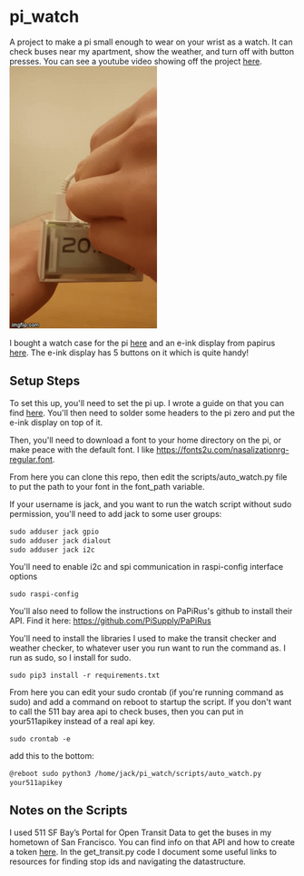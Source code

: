 # pi_watch
A project to make a pi small enough to wear on your wrist as a watch. It can check buses near my apartment, show the weather, and turn off with button presses. You can see a youtube video showing off the project [here](https://youtu.be/JhEXCvS3W6M).    
![pi_watch.gif](./pi_watch.gif)    

I bought a watch case for the pi [here](https://uk.pi-supply.com/products/papirus-zero-case) and an e-ink display from papirus [here](https://uk.pi-supply.com/products/papirus-zero-epaper-screen-phat-pi-zero?_pos=5&_sid=d0eb9502c&_ss=r). The e-ink display has 5 buttons on it which is quite handy!    

## Setup Steps
To set this up, you'll need to set the pi up. I wrote a guide on that you can find [here](https://github.com/MZandtheRaspberryPi/pi_headless_setup). You'll then need to solder some headers to the pi zero and put the e-ink display on top of it.

Then, you'll need to download a font to your home directory on the pi, or make peace with the default font. I like https://fonts2u.com/nasalizationrg-regular.font.    

From here you can clone this repo, then edit the scripts/auto_watch.py file to put the path to your font in the font_path variable.    

If your username is jack, and you want to run the watch script without sudo permission, you'll need to add jack to some user groups:
```
sudo adduser jack gpio
sudo adduser jack dialout
sudo adduser jack i2c
```    

You'll need to enable i2c and spi communication in raspi-config interface options
```
sudo raspi-config
```     

You'll also need to follow the instructions on PaPiRus's github to install their API. Find it here: https://github.com/PiSupply/PaPiRus    

You'll need to install the libraries I used to make the transit checker and weather checker, to whatever user you run want to run the command as. I run as sudo, so I install for sudo.
```
sudo pip3 install -r requirements.txt
```    

From here you can edit your sudo crontab (if you're running command as sudo) and add a command on reboot to startup the script. If you don't want to call the 511 bay area api to check buses, then you can put in your511apikey instead of a real api key.    
```
sudo crontab -e
```    
add this to the bottom:
```
@reboot sudo python3 /home/jack/pi_watch/scripts/auto_watch.py your511apikey
```     

## Notes on the Scripts
I used 511 SF Bay’s Portal for Open Transit Data to get the buses in my hometown of San Francisco. You can find info on that API and how to create a token [here](https://511.org/open-data/transit). In the get_transit.py code I document some useful links to resources for finding stop ids and navigating the datastructure.    
